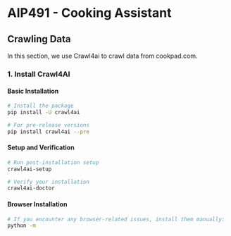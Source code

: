 # AIP491 - Cooking Assistant

## Crawling Data

In this section, we use Crawl4ai to crawl data from cookpad.com.

### 1. Install Crawl4AI

#### Basic Installation
```bash
# Install the package
pip install -U crawl4ai

# For pre-release versions
pip install crawl4ai --pre
```

#### Setup and Verification
```bash
# Run post-installation setup
crawl4ai-setup

# Verify your installation
crawl4ai-doctor
```

#### Browser Installation
```bash
# If you encounter any browser-related issues, install them manually:
python -m